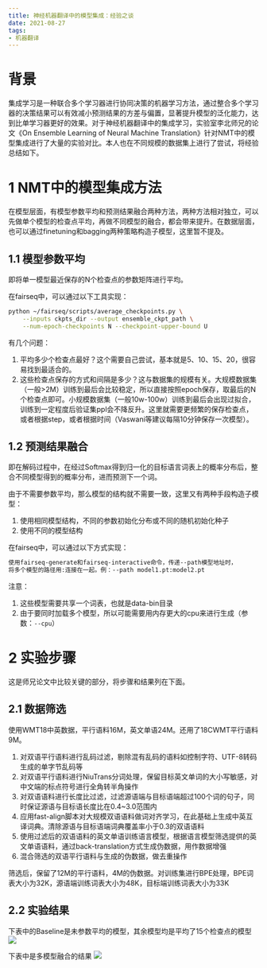 ```yaml
---
title: 神经机器翻译中的模型集成：经验之谈
date: 2021-08-27
tags:
- 机器翻译
---
```


# 背景
集成学习是一种联合多个学习器进行协同决策的机器学习方法，通过整合多个学习器的决策结果可以有效减小预测结果的方差与偏置，显著提升模型的泛化能力，达到比单学习器更好的效果。对于神经机器翻译中的集成学习，实验室李北师兄的论文《On Ensemble Learning of Neural Machine Translation》针对NMT中的模型集成进行了大量的实验对比。本人也在不同规模的数据集上进行了尝试，将经验总结如下。

# 1 NMT中的模型集成方法
在模型层面，有模型参数平均和预测结果融合两种方法，两种方法相对独立，可以先做单个模型的检查点平均，再做不同模型的融合，都会带来提升。在数据层面，也可以通过finetuning和bagging两种策略构造子模型，这里暂不提及。

## 1.1 模型参数平均
即将单一模型最近保存的N个检查点的参数矩阵进行平均。

在fairseq中，可以通过以下工具实现：
```bash
python ~/fairseq/scripts/average_checkpoints.py \
    --inputs ckpts_dir --output ensemble_ckpt_path \
    --num-epoch-checkpoints N --checkpoint-upper-bound U 
```

有几个问题：
1. 平均多少个检查点最好？这个需要自己尝试，基本就是5、10、15、20，很容易找到最适合的。
2. 这些检查点保存的方式和间隔是多少？这与数据集的规模有关。大规模数据集（一般>2M）训练到最后会比较稳定，所以直接按照epoch保存，取最后的N个检查点即可。小规模数据集（一般10w-100w）训练到最后会出现过拟合，训练到一定程度后验证集ppl会不降反升。这里就需要更频繁的保存检查点，或者根据step，或者根据时间（Vaswani等建议每隔10分钟保存一次模型）。

## 1.2 预测结果融合
即在解码过程中，在经过Softmax得到归一化的目标语言词表上的概率分布后，整合不同模型得到的概率分布，进而预测下一个词。

由于不需要参数平均，那么模型的结构就不需要一致，这里又有两种手段构造子模型：

1. 使用相同模型结构，不同的参数初始化分布或不同的随机初始化种子
2. 使用不同的模型结构

在fairseq中，可以通过以下方式实现：
```bash
使用fairseq-generate和fairseq-interactive命令，传递--path模型地址时，
将多个模型的路径用:连接在一起。例：--path model1.pt:model2.pt
```

注意：
1. 这些模型需要共享一个词表，也就是data-bin目录
2. 由于要同时加载多个模型，所以可能需要用内存更大的cpu来进行生成（参数：```--cpu```）

# 2 实验步骤
这是师兄论文中比较关键的部分，将步骤和结果列在下面。

## 2.1 数据筛选
使用WMT18中英数据，平行语料16M，英文单语24M。还用了18CWMT平行语料9M。

1. 对双语平行语料进行乱码过滤，剔除混有乱码的语料如控制字符、UTF-8转码生成的单字节乱码等
2. 对双语平行语料进行NiuTrans分词处理，保留目标英文单词的大小写敏感，对中文端的标点符号进行全角转半角操作
3. 对双语语料进行长度比过滤，过滤源语端与目标语端超过100个词的句子，同时保证源语与目标语长度比在0.4~3.0范围内
4. 应用fast-align脚本对大规模双语语料做词对齐学习，在此基础上生成中英互译词典。清除源语与目标语端词典覆盖率小于0.3的双语语料
5. 使用过滤后的双语语料的英文单语训练语言模型，根据语言模型筛选提供的英文单语语料，通过back-translation方式生成伪数据，用作数据增强
6. 混合筛选的双语平行语料与生成的伪数据，做去重操作

筛选后，保留了12M的平行语料，4M的伪数据。对训练集进行BPE处理，BPE词表大小为32K，源语端训练词表大小为48K，目标端训练词表大小为33K

## 2.2 实验结果
下表中的Baseline是未参数平均的模型，其余模型均是平均了15个检查点的模型
![](https://i.loli.net/2021/08/27/3Q8PaXBMNg2rnwV.png)

下表中是多模型融合的结果
![](https://i.loli.net/2021/08/27/DtArZkHYKypRoqP.png)